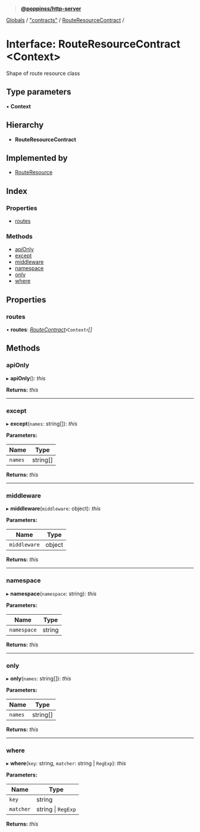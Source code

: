 > **[@poppinss/http-server](../README.md)**

[Globals](../README.md) / ["contracts"](../modules/_contracts_.md) / [RouteResourceContract](_contracts_.routeresourcecontract.md) /

# Interface: RouteResourceContract <**Context**>

Shape of route resource class

## Type parameters

▪ **Context**

## Hierarchy

* **RouteResourceContract**

## Implemented by

* [RouteResource](../classes/_router_resource_.routeresource.md)

## Index

### Properties

* [routes](_contracts_.routeresourcecontract.md#routes)

### Methods

* [apiOnly](_contracts_.routeresourcecontract.md#apionly)
* [except](_contracts_.routeresourcecontract.md#except)
* [middleware](_contracts_.routeresourcecontract.md#middleware)
* [namespace](_contracts_.routeresourcecontract.md#namespace)
* [only](_contracts_.routeresourcecontract.md#only)
* [where](_contracts_.routeresourcecontract.md#where)

## Properties

###  routes

• **routes**: *[RouteContract](_contracts_.routecontract.md)‹*`Context`*›[]*

## Methods

###  apiOnly

▸ **apiOnly**(): *this*

**Returns:** *this*

___

###  except

▸ **except**(`names`: string[]): *this*

**Parameters:**

Name | Type |
------ | ------ |
`names` | string[] |

**Returns:** *this*

___

###  middleware

▸ **middleware**(`middleware`: object): *this*

**Parameters:**

Name | Type |
------ | ------ |
`middleware` | object |

**Returns:** *this*

___

###  namespace

▸ **namespace**(`namespace`: string): *this*

**Parameters:**

Name | Type |
------ | ------ |
`namespace` | string |

**Returns:** *this*

___

###  only

▸ **only**(`names`: string[]): *this*

**Parameters:**

Name | Type |
------ | ------ |
`names` | string[] |

**Returns:** *this*

___

###  where

▸ **where**(`key`: string, `matcher`: string | `RegExp`): *this*

**Parameters:**

Name | Type |
------ | ------ |
`key` | string |
`matcher` | string \| `RegExp` |

**Returns:** *this*